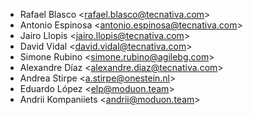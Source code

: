 - Rafael Blasco \<<rafael.blasco@tecnativa.com>\>
- Antonio Espinosa \<<antonio.espinosa@tecnativa.com>\>
- Jairo Llopis \<<jairo.llopis@tecnativa.com>\>
- David Vidal \<<david.vidal@tecnativa.com>\>
- Simone Rubino \<<simone.rubino@agilebg.com>\>
- Alexandre Díaz \<<alexandre.diaz@tecnativa.com>\>
- Andrea Stirpe \<<a.stirpe@onestein.nl>\>
- Eduardo López \<<elp@moduon.team>\>
- Andrii Kompaniiets \<<andrii@moduon.team>\>